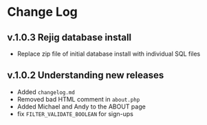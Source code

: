 # Change Log

## v.1.0.3 Rejig database install

- Replace zip file of initial database install with individual SQL files

## v.1.0.2 Understanding new releases

- Added `changelog.md`
- Removed bad HTML comment in `about.php`
- Added Michael and Andy to the ABOUT page
- fix `FILTER_VALIDATE_BOOLEAN` for sign-ups
